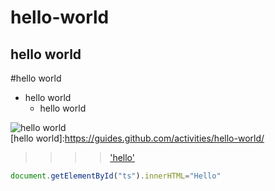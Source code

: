 hello-world
==============
hello world
------------
#hello world
* hello world
  * hello world
 
![hello world](https://gss0.bdstatic.com/-4o3dSag_xI4khGkpoWK1HF6hhy/baike/crop%3D19%2C0%2C681%2C449%3Bc0%3Dbaike92%2C5%2C5%2C92%2C30/sign=d47d00f5e324b899ca732378533724b9/03087bf40ad162d90e9648e91bdfa9ec8b13cdcf.jpg)
<br>[hello world]:https://guides.github.com/activities/hello-world/<br>
>>>>['hello'](https://guides.github.com/activities/hello-world/"howlow")


```javascript
document.getElementById("ts").innerHTML="Hello"
```
